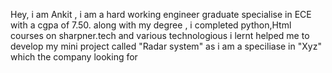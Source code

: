 Hey,
i am Ankit ,
i am a hard working engineer  graduate specialise in ECE with a cgpa of 7.50.
along with my degree ,
i  completed   python,Html courses on  sharpner.tech and various technologious i lernt  helped me to develop my mini project called "Radar system"
as i am a speciliase in "Xyz" which the company looking for 



